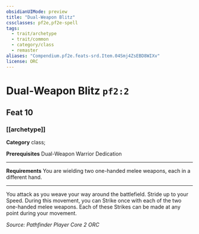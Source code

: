 ```yaml
---
obsidianUIMode: preview
title: "Dual-Weapon Blitz"
cssclasses: pf2e,pf2e-spell
tags:
  - trait/archetype
  - trait/common
  - category/class
  - remaster
aliases: "Compendium.pf2e.feats-srd.Item.04Smj4ZsEBD8WIXv"
license: ORC
---
```

# Dual-Weapon Blitz `pf2:2`
## Feat 10
### [[archetype]]

**Category** class; 



**Prerequisites** Dual-Weapon Warrior Dedication
* * *
**Requirements** You are wielding two one-handed melee weapons, each in a different hand.

* * *

You attack as you weave your way around the battlefield. Stride up to your Speed. During this movement, you can Strike once with each of the two one-handed melee weapons. Each of these Strikes can be made at any point during your movement.

*Source: Pathfinder Player Core 2*
*ORC*